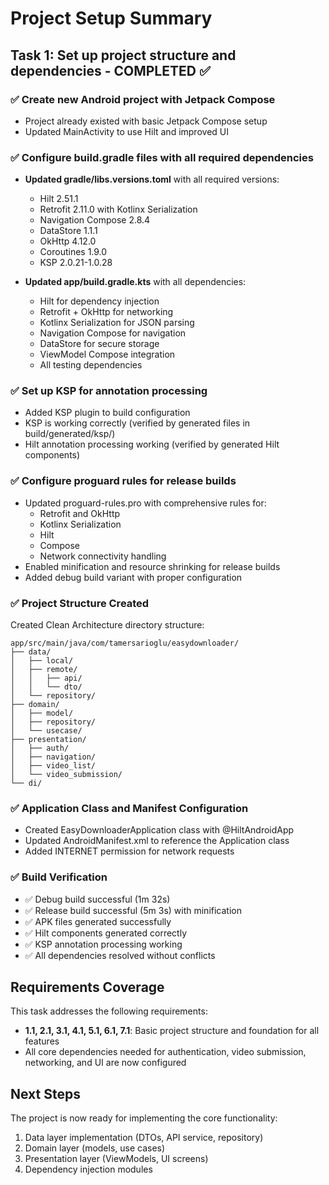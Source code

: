 # Project Setup Summary

## Task 1: Set up project structure and dependencies - COMPLETED ✅

### ✅ Create new Android project with Jetpack Compose
- Project already existed with basic Jetpack Compose setup
- Updated MainActivity to use Hilt and improved UI

### ✅ Configure build.gradle files with all required dependencies
- **Updated gradle/libs.versions.toml** with all required versions:
  - Hilt 2.51.1
  - Retrofit 2.11.0 with Kotlinx Serialization
  - Navigation Compose 2.8.4
  - DataStore 1.1.1
  - OkHttp 4.12.0
  - Coroutines 1.9.0
  - KSP 2.0.21-1.0.28

- **Updated app/build.gradle.kts** with all dependencies:
  - Hilt for dependency injection
  - Retrofit + OkHttp for networking
  - Kotlinx Serialization for JSON parsing
  - Navigation Compose for navigation
  - DataStore for secure storage
  - ViewModel Compose integration
  - All testing dependencies

### ✅ Set up KSP for annotation processing
- Added KSP plugin to build configuration
- KSP is working correctly (verified by generated files in build/generated/ksp/)
- Hilt annotation processing working (verified by generated Hilt components)

### ✅ Configure proguard rules for release builds
- Updated proguard-rules.pro with comprehensive rules for:
  - Retrofit and OkHttp
  - Kotlinx Serialization
  - Hilt
  - Compose
  - Network connectivity handling
- Enabled minification and resource shrinking for release builds
- Added debug build variant with proper configuration

### ✅ Project Structure Created
Created Clean Architecture directory structure:
```
app/src/main/java/com/tamersarioglu/easydownloader/
├── data/
│   ├── local/
│   ├── remote/
│   │   ├── api/
│   │   └── dto/
│   └── repository/
├── domain/
│   ├── model/
│   ├── repository/
│   └── usecase/
├── presentation/
│   ├── auth/
│   ├── navigation/
│   ├── video_list/
│   └── video_submission/
└── di/
```

### ✅ Application Class and Manifest Configuration
- Created EasyDownloaderApplication class with @HiltAndroidApp
- Updated AndroidManifest.xml to reference the Application class
- Added INTERNET permission for network requests

### ✅ Build Verification
- ✅ Debug build successful (1m 32s)
- ✅ Release build successful (5m 3s) with minification
- ✅ APK files generated successfully
- ✅ Hilt components generated correctly
- ✅ KSP annotation processing working
- ✅ All dependencies resolved without conflicts

## Requirements Coverage
This task addresses the following requirements:
- **1.1, 2.1, 3.1, 4.1, 5.1, 6.1, 7.1**: Basic project structure and foundation for all features
- All core dependencies needed for authentication, video submission, networking, and UI are now configured

## Next Steps
The project is now ready for implementing the core functionality:
1. Data layer implementation (DTOs, API service, repository)
2. Domain layer (models, use cases)
3. Presentation layer (ViewModels, UI screens)
4. Dependency injection modules